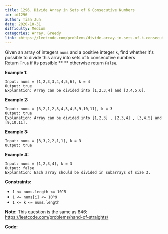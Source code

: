 ```yaml
---
title: 1296. Divide Array in Sets of K Consecutive Numbers
id: id1296
author: Tian Jun
date: 2020-10-31
difficulty: Medium
categories: Array, Greedy
link: <https://leetcode.com/problems/divide-array-in-sets-of-k-consecutive-numbers/description/>
---
```


Given an array of integers `nums` and a positive integer `k`, find whether
it's possible to divide this array into sets of `k` consecutive numbers  
Return `True` if its possible ** ** otherwise return `False`.



**Example 1:**
            
	Input: nums = [1,2,3,3,4,4,5,6], k = 4    
	Output: true    
	Explanation: Array can be divided into [1,2,3,4] and [3,4,5,6].    

**Example 2:**
            
	Input: nums = [3,2,1,2,3,4,3,4,5,9,10,11], k = 3    
	Output: true    
	Explanation: Array can be divided into [1,2,3] , [2,3,4] , [3,4,5] and [9,10,11].    

**Example 3:**
            
	Input: nums = [3,3,2,2,1,1], k = 3    
	Output: true    

**Example 4:**
            
	Input: nums = [1,2,3,4], k = 3    
	Output: false    
	Explanation: Each array should be divided in subarrays of size 3.    



**Constraints:**

  * `1 <= nums.length <= 10^5`
  * `1 <= nums[i] <= 10^9`
  * `1 <= k <= nums.length`

**Note:** This question is the same as 846:
<https://leetcode.com/problems/hand-of-straights/>


**Code:**
